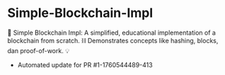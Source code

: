 # Simple-Blockchain-Impl
🔗 Simple Blockchain Impl: A simplified, educational implementation of a blockchain from scratch. ⛓️ Demonstrates concepts like hashing, blocks, dan proof-of-work. 💡


- Automated update for PR #1-1760544489-413